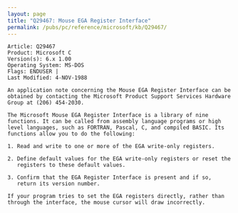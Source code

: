 ```yaml
---
layout: page
title: "Q29467: Mouse EGA Register Interface"
permalink: /pubs/pc/reference/microsoft/kb/Q29467/
---
```


	Article: Q29467
	Product: Microsoft C
	Version(s): 6.x 1.00
	Operating System: MS-DOS
	Flags: ENDUSER |
	Last Modified: 4-NOV-1988
	
	An application note concerning the Mouse EGA Register Interface can be
	obtained by contacting the Microsoft Product Support Services Hardware
	Group at (206) 454-2030.
	
	The Microsoft Mouse EGA Register Interface is a library of nine
	functions. It can be called from assembly language programs or high
	level languages, such as FORTRAN, Pascal, C, and compiled BASIC. Its
	functions allow you to do the following:
	
	1. Read and write to one or more of the EGA write-only registers.
	
	2. Define default values for the EGA write-only registers or reset the
	   registers to these default values.
	
	3. Confirm that the EGA Register Interface is present and if so,
	   return its version number.
	
	If your program tries to set the EGA registers directly, rather than
	through the interface, the mouse cursor will draw incorrectly.
